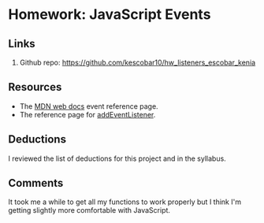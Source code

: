 # Homework: JavaScript Events

## Links
1. Github repo: https://github.com/kescobar10/hw_listeners_escobar_kenia

## Resources
* The [MDN web docs](https://developer.mozilla.org/en-US/docs/Web/Events) event reference page.
* The reference page for [addEventListener](https://developer.mozilla.org/en-US/docs/Web/API/EventTarget/addEventListener).

## Deductions
I reviewed the list of deductions for this project and in the syllabus.

## Comments
It took me a while to get all my functions to work properly but I think I'm getting slightly more comfortable with JavaScript.
